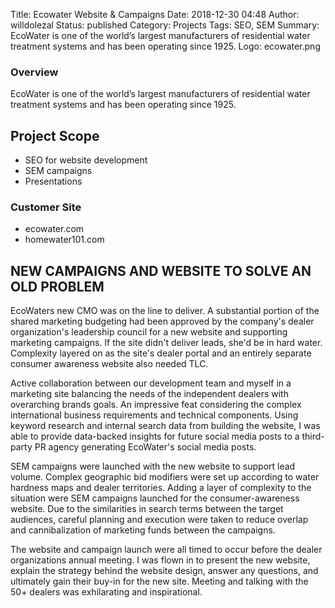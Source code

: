 Title: Ecowater Website & Campaigns
Date: 2018-12-30 04:48
Author: willdolezal
Status: published
Category: Projects
Tags: SEO, SEM
Summary: EcoWater is one of the world’s largest manufacturers of residential water treatment systems and has been operating since 1925.
Logo: ecowater.png

### Overview 
EcoWater is one of the world’s largest manufacturers of residential water treatment systems and has been operating since 1925.

## Project Scope 
- SEO for website development
- SEM campaigns
- Presentations

### Customer Site 
- ecowater.com
- homewater101.com

## NEW CAMPAIGNS AND WEBSITE TO SOLVE AN OLD PROBLEM
EcoWaters new CMO was on the line to deliver. A substantial portion of the shared marketing budgeting had been approved by the company's dealer organization's leadership council for a new website and supporting marketing campaigns. If the site didn't deliver leads, she'd be in hard water. Complexity layered on as the site's dealer portal and an entirely separate consumer awareness website also needed TLC.

Active collaboration between our development team and myself in a marketing site balancing the needs of the independent dealers with overarching brands goals. An impressive feat considering the complex international business requirements and technical components. Using keyword research and internal search data from building the website, I was able to provide data-backed insights for future social media posts to a third-party PR agency generating EcoWater's social media posts.

SEM campaigns were launched with the new website to support lead volume. Complex geographic bid modifiers were set up according to water hardness maps and dealer territories. Adding a layer of complexity to the situation were SEM campaigns launched for the consumer-awareness website. Due to the similarities in search terms between the target audiences, careful planning and execution were taken to reduce overlap and cannibalization of marketing funds between the campaigns.

The website and campaign launch were all timed to occur before the dealer organizations annual meeting. I was flown in to present the new website, explain the strategy behind the website design, answer any questions, and ultimately gain their buy-in for the new site. Meeting and talking with the 50+ dealers was exhilarating and inspirational.
